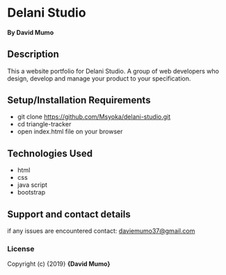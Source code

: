 # Delani Studio
#### By **David Mumo**
## Description
This a website portfolio for Delani Studio. A group of web developers who design, develop and manage your product to your specification.

## Setup/Installation Requirements
* git clone https://github.com/Msyoka/delani-studio.git
* cd triangle-tracker
* open index.html file on your browser

## Technologies Used
* html
* css
* java script
* bootstrap

## Support and contact details
if any issues are encountered contact:
daviemumo37@gmail.com

### License
Copyright (c) {2019} **{David Mumo}**
